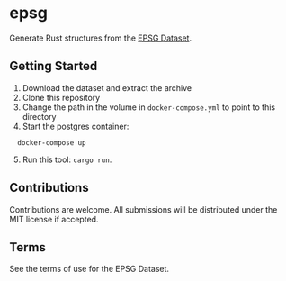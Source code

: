 # epsg

Generate Rust structures from the [EPSG Dataset](https://iogp.georepository.com/terms-of-use.html).

## Getting Started

1. Download the dataset and extract the archive
2. Clone this repository
3. Change the path in the volume in `docker-compose.yml` to point to this directory
4. Start the postgres container:
```
  docker-compose up
```
5. Run this tool: `cargo run`.

## Contributions

Contributions are welcome. All submissions will be distributed under the MIT license if accepted.

## Terms

See the terms of use for the EPSG Dataset.
